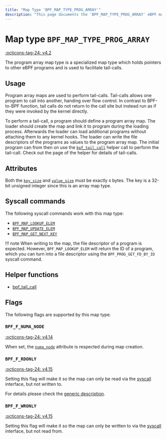 ```yaml
---
title: "Map Type 'BPF_MAP_TYPE_PROG_ARRAY'"
description: "This page documents the 'BPF_MAP_TYPE_PROG_ARRAY' eBPF map type, including its defintion, usage, program types that can use it, and examples."
---
```

# Map type `BPF_MAP_TYPE_PROG_ARRAY`

<!-- [FEATURE_TAG](BPF_MAP_TYPE_PROG_ARRAY) -->
[:octicons-tag-24: v4.2](https://github.com/torvalds/linux/commit/04fd61ab36ec065e194ab5e74ae34a5240d992bb)
<!-- [/FEATURE_TAG] -->

The program array map type is a specialized map type which holds pointers to other eBPF programs and is used to facilitate tail-calls.

## Usage

Program array maps are used to perform tail-calls. Tail-calls allows one program to call into another, handing over flow control. In contrast to BPF-to-BPF function, tail calls do not return to the call site but instead run as if they were invoked by the kernel directly.

To perform a tail-call, a program should define a program array map. The loader should create the map and link it to program during the loading process. Afterwards the loader can load additional programs without attaching them to any kernel hooks. The loader can write the file descriptors of the programs as values to the program array map. The initial program can from then on use the [`bpf_tail_call`](../helper-function/bpf_tail_call.md) helper call to perform the tail-call. Check out the page of the helper for details of tail-calls.

## Attributes

Both the [`key_size`](../syscall/BPF_MAP_CREATE.md#key_size) and [`value_size`](../syscall/BPF_MAP_CREATE.md#value_size) must be exactly `4` bytes. The key is a 32-bit unsigned integer since this is an array map type.

<!-- TODO link to generic page for attributes which are the same for every map type -->

## Syscall commands

The following syscall commands work with this map type:

* [`BPF_MAP_LOOKUP_ELEM`](../syscall/BPF_MAP_LOOKUP_ELEM.md)
* [`BPF_MAP_UPDATE_ELEM`](../syscall/BPF_MAP_UPDATE_ELEM.md)
* [`BPF_MAP_GET_NEXT_KEY`](../syscall/BPF_MAP_GET_NEXT_KEY.md)

!!! note
    When writing to the map, the file descriptor of a program is expected. However, `BPF_MAP_LOOKUP_ELEM` will return the ID of a program, which you can turn into a file descriptor using the `BPF_PROG_GET_FD_BY_ID` syscall command.

## Helper functions

<!-- DO NOT EDIT MANUALLY -->
<!-- [MAP_HELPER_FUNC_REF] -->
 * [bpf_tail_call](../helper-function/bpf_tail_call.md)
<!-- [/MAP_HELPER_FUNC_REF] -->

## Flags

The following flags are supported by this map type.

### `BPF_F_NUMA_NODE`

[:octicons-tag-24: v4.14](https://github.com/torvalds/linux/commit/96eabe7a40aa17e613cf3db2c742ee8b1fc764d0)

When set, the [`numa_node`](../syscall/BPF_MAP_CREATE.md#numa_node) attribute is respected during map creation.

### `BPF_F_RDONLY`

[:octicons-tag-24: v4.15](https://github.com/torvalds/linux/commit/6e71b04a82248ccf13a94b85cbc674a9fefe53f5)

Setting this flag will make it so the map can only be read via the [syscall](../syscall/index.md) interface, but not written to.

For details please check the [generic description](../syscall/BPF_MAP_CREATE.md#bpf_f_rdonly).

### `BPF_F_WRONLY`

[:octicons-tag-24: v4.15](https://github.com/torvalds/linux/commit/6e71b04a82248ccf13a94b85cbc674a9fefe53f5)

Setting this flag will make it so the map can only be written to via the [syscall](../syscall/index.md) interface, but not read from.
